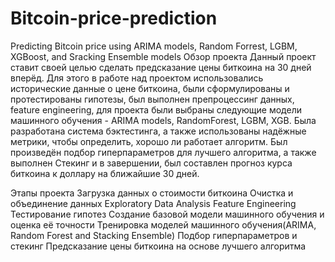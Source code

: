 # Bitcoin-price-prediction
Predicting Bitcoin price using ARIMA models, Random Forrest, LGBM, XGBoost, and Sracking Ensemble models
Обзор проекта
Данный проект ставит своей целью сделать  предсказание цены биткоина на 30 дней вперёд. Для этого в работе над проектом использовались исторические данные о цене биткоина, были сформулированы  и протестированы гипотезы, был выполнен препроцессинг данных, feature engineering, для проекта были выбраны следующие модели машинного обучения - ARIMA models, RandomForest, LGBM, XGB. Была разработана система бэктестинга, а также  использованы надёжные метрики, чтобы определить, хорошо ли работает алгоритм. Был произведён подбор гиперпараметров для лучшего алгоритма, а также выполнен Стекинг и в завершении, был составлен прогноз курса биткоина  к доллару на ближайшие 30 дней.

Этапы проекта
Загрузка данных о стоимости биткоина
Очистка и объединение данных
Exploratory Data Analysis
Feature Engineering
Тестирование гипотез
Создание базовой  модели машинного обучения и оценка её точности
Тренировка моделей машинного обучения(ARIMA, Random Forest and Stacking Ensemble)
Подбор гиперпараметров и стекинг
Предсказание цены биткоина на основе лучшего алгоритма
